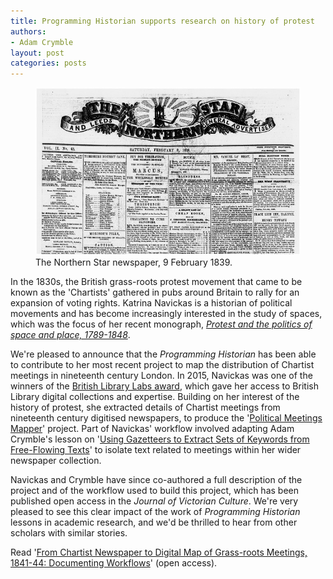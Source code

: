 ```yaml
---
title: Programming Historian supports research on history of protest
authors: 
- Adam Crymble
layout: post
categories: posts 
---
```



<p><figure><img src="/images/history-of-protest/northernStar.jpg" alt=""/><figcaption>
    The Northern Star newspaper, 9 February 1839.</figcaption></figure></p>


In the 1830s, the British grass-roots protest movement that came to be known as the 'Chartists' gathered in pubs around Britain to rally for an expansion of voting rights. Katrina Navickas is a historian of political movements and has become increasingly interested in the study of spaces, which was the focus of her recent monograph, [*Protest and the politics of space and place, 1789-1848*](http://www.manchesteruniversitypress.co.uk/9781526116703/).

We're pleased to announce that the *Programming Historian* has been able to contribute to her most recent project to map the distribution of Chartist meetings in nineteenth century London. In 2015, Navickas was one of the winners of the [British Library Labs award](http://labs.bl.uk/British+Library+Labs+Competition), which gave her access to British Library digital collections and expertise. Building on her interest of the history of protest, she extracted details of Chartist meetings from nineteenth century digitised newspapers, to produce the '[Political Meetings Mapper](http://politicalmeetingsmapper.co.uk)' project. Part of Navickas' workflow involved adapting Adam Crymble's lesson on '[Using Gazetteers to Extract Sets of Keywords from Free-Flowing Texts](/lessons/extracting-keywords)' to isolate text related to meetings within her wider newspaper collection.

Navickas and Crymble have since co-authored a full description of the project and of the workflow used to build this project, which has been published open access in the *Journal of Victorian Culture*. We're very pleased to see this clear impact of the work of *Programming Historian* lessons in academic research, and we'd be thrilled to hear from other scholars with similar stories.

Read '[From Chartist Newspaper to Digital Map of Grass-roots Meetings, 1841-44: Documenting Workflows](http://www.tandfonline.com/doi/full/10.1080/13555502.2017.1301179)' (open access).
